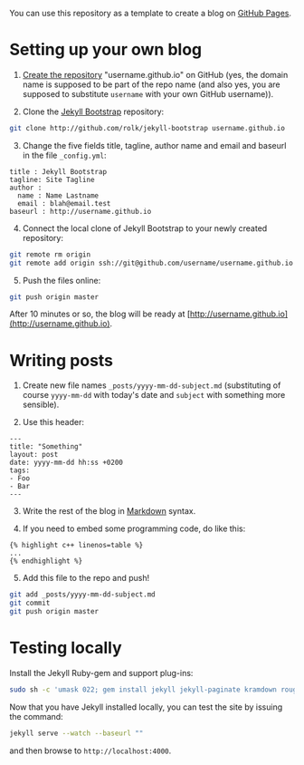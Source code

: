 You can use this repository as a template to create a blog on [GitHub Pages](http://pages.github.com).

Setting up your own blog
========================

1. [Create the repository](https://help.github.com/articles/create-a-repo) "username.github.io" on GitHub (yes, the domain name is supposed to be part of the repo name (and also yes, you are supposed to substitute `username` with your own GitHub username)).

2. Clone the [Jekyll Bootstrap](http://jekyllbootstrap.com/) repository:
```sh
git clone http://github.com/rolk/jekyll-bootstrap username.github.io
```

3. Change the five fields title, tagline, author name and email and baseurl in the file `_config.yml`:
```
title : Jekyll Bootstrap
tagline: Site Tagline
author :
  name : Name Lastname
  email : blah@email.test
baseurl : http://username.github.io
```
	
4. Connect the local clone of Jekyll Bootstrap to your newly created repository:
```sh
git remote rm origin
git remote add origin ssh://git@github.com/username/username.github.io
```

5. Push the files online:
```sh
git push origin master
```

After 10 minutes or so, the blog will be ready at [http://username.github.io](http://username.github.io).

Writing posts
=============

1. Create new file names `_posts/yyyy-mm-dd-subject.md` (substituting of course `yyyy-mm-dd` with today's date and `subject` with something more sensible).

2. Use this header:
```
---
title: "Something"
layout: post
date: yyyy-mm-dd hh:ss +0200
tags:
- Foo
- Bar
---
```

3. Write the rest of the blog in [Markdown](http://daringfireball.net/projects/markdown/syntax) syntax.

4. If you need to embed some programming code, do like this:
```
{% highlight c++ linenos=table %}
...
{% endhighlight %}
```

5. Add this file to the repo and push!
```sh
git add _posts/yyyy-mm-dd-subject.md
git commit
git push origin master
```

Testing locally
===============
Install the Jekyll Ruby-gem and support plug-ins:

```sh
sudo sh -c 'umask 022; gem install jekyll jekyll-paginate kramdown rouge'
```

Now that you have Jekyll installed locally, you can test the site by issuing the command:
```sh
jekyll serve --watch --baseurl ""
```

and then browse to `http://localhost:4000`.
